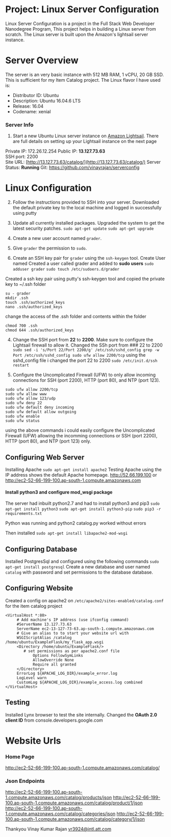 
# Project: Linux Server Configuration

Linux Server Configuration is a project in the Full Stack Web Developer Nanodegree Program, This project helps in building a Linux server from scratch. The Linux server is built  upon the Amazon's lightsail server instance. 

# Server Overview
 The server is an very basic  instance with 512 MB RAM, 1 vCPU, 20 GB SSD. This is sufficient for my Item Catalog project. The Linux flavor I have  used is: 

 - Distributor ID: Ubuntu 
 - Description:    Ubuntu 16.04.6 LTS 
 - Release:   16.04 
 - Codename:       xenial

### Server Info
1. Start a new Ubuntu Linux server instance on [Amazon Lightsail](https://lightsail.aws.amazon.com). There are full details on setting up your Lightsail instance on the next page

Private IP: 172.26.12.254
Public IP: **13.127.73.63**  
SSH port: 2200  
Site URL: [http://13.127.73.63/catalog/](http://13.127.73.63/catalog/)
Server Status: **Running**
Git: https://github.com/vinayrajan/serverconfig

# Linux Configuration
2. Follow the instructions provided to SSH into your server.
Downloaded the default private key to the local machine and logged in successfully using putty

3. Update all currently installed packages.
Upgraded the system to get the latest security patches.
`sudo apt-get update`
`sudo apt-get upgrade`

6. Create a new user account named `grader`.  
7. Give `grader` the permission to `sudo`.  
8. Create an SSH key pair for `grader` using the `ssh-keygen` tool.
Create User named 
Created a user called grader and added to **sudo users**
```sudo adduser grader```
```sudo touch /etc/sudoers.d/grader```

Created a ssh key pair using putty's ssh-keygen tool and copied the private key to ~/.ssh folder
```
su - grader
mkdir .ssh
touch .ssh/authorized_keys
nano .ssh/authorized_keys
```
change the access of the .ssh folder and contents within the folder
```
chmod 700 .ssh
chmod 644 .ssh/authorized_keys
```
4. Change the SSH port from **22** to **2200**. Make sure to configure the Lightsail firewall to allow it.
 Changed the SSh port from ### 22 to 2200
 `
 sudo sed -i 's/Port 22/Port 2200/g' /etc/ssh/sshd_config
 grep -w Port /etc/ssh/sshd_config
 sudo ufw allow 2200/tcp
 `
 using the sshd_config file i changed the port 22 to 2200
 `sudo /etc/init.d/ssh restart`
 
5. Configure the Uncomplicated Firewall (UFW) to only allow incoming connections for SSH (port 2200), HTTP (port 80), and NTP (port 123).

```
sudo ufw allow 2200/tcp
sudo ufw allow www
sudo ufw allow 123/udp
sudo ufw deny 22
sudo ufw default deny incoming
sudo ufw default allow outgoing
sudo ufw enable
sudo ufw status
```
using the above commands i could easily configure the Uncomplicated Firewall (UFW) allowing the incomming connections or SSH (port 2200), HTTP (port 80), and NTP (port 123) only.

## Configuring Web Server
Installing Apache
`sudo apt-get install apache2`
Testing Apache using the IP address shows the default Apache homepage.
http://52.66.199.100 or http://ec2-52-66-199-100.ap-south-1.compute.amazonaws.com

#### Install python3 and  configure mod_wsgi package
The server had inbuilt python2.7 and had to install python3 and pip3
`sudo apt-get install python3`
`sudo apt-get install python3-pip`
`sudo pip3 -r requirements.txt` 

Python was running and python2 catalog.py worked without errors

Then installed
`sudo apt-get install libapache2-mod-wsgi`

## Configuring Database
Installed PostgresSql and configured using the following commands
`sudo apt-get install postgresql`
Create a new database and user named `catalog` with password  and set permissions to the database database.

## Configuring Website
Created a config on apache2 on `/etc/apache2/sites-enabled/catalog.conf` for the item catalog project
```
<VirtualHost *:80>
     # Add machine's IP address (use ifconfig command)
     #ServerName 13.127.73.63
     ServerName ec2-13-127-73-63.ap-south-1.compute.amazonaws.com
     # Give an alias to to start your website url with
     WSGIScriptAlias /catalog /home/ubuntu/ExampleFlask/my_flask_app.wsgi
     <Directory /home/ubuntu/ExampleFlask/>
        # set permissions as per apache2.conf file
            Options FollowSymLinks
            AllowOverride None
            Require all granted
     </Directory>
     ErrorLog ${APACHE_LOG_DIR}/example_error.log
     LogLevel warn
     CustomLog ${APACHE_LOG_DIR}/example_access.log combined
</VirtualHost>
```

## Testing
Installed Lynx browser to test the site internally.
Changed the **OAuth 2.0 client ID** from  console.developers.google.com


# Website Urls

### Home Page
http://ec2-52-66-199-100.ap-south-1.compute.amazonaws.com/catalog/

### Json Endpoints
http://ec2-52-66-199-100.ap-south-1.compute.amazonaws.com/catalog/products/json
http://ec2-52-66-199-100.ap-south-1.compute.amazonaws.com/catalog/product/1/json
http://ec2-52-66-199-100.ap-south-1.compute.amazonaws.com/catalog/categories/json
http://ec2-52-66-199-100.ap-south-1.compute.amazonaws.com/catalog/category/1/json
    
Thankyou
Vinay Kumar Rajan
vr3924@intl.att.com
